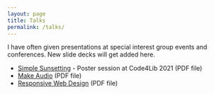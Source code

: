 ```yaml
---
layout: page
title: Talks
permalink: /talks/
---
```


I have often given presentations at special interest group events and conferences. New slide decks will get added here.

- [Simple Sunsetting](/assets/img/code4lib-2021-poster.pdf) - Poster session at Code4Lib 2021 (PDF file)
- [Make Audio](http://users.ox.ac.uk/~qehs0413/talks/Make-Audio-2009-05-18.pdf)<!-- - 18th May 2010 --> (PDF file)
- [Responsive Web Design](http://users.ox.ac.uk/~qehs0413/talks/responsive-web-2013-04-11.pdf)<!-- - 11th April 2013 --> (PDF file)
